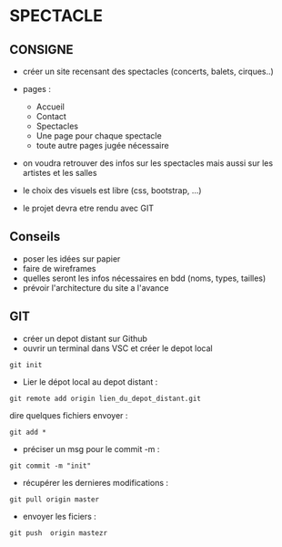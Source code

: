 # SPECTACLE 
## CONSIGNE

- créer un site recensant  des spectacles (concerts, balets, cirques..)
- pages :
    - Accueil   
    - Contact
    - Spectacles
    - Une page pour chaque spectacle
    - toute autre pages jugée nécessaire

 - on voudra retrouver des infos sur les spectacles mais aussi sur les artistes et les salles
 - le choix des visuels est libre (css, bootstrap, ...)
 - le projet devra etre rendu avec GIT


## Conseils

- poser les idées sur papier
- faire de wireframes
- quelles seront les infos nécessaires en bdd (noms, types, tailles)
- prévoir l'architecture du site a l'avance

## GIT

- créer un depot distant sur Github
- ouvrir un terminal dans VSC et créer le depot local

```
git init
```
- Lier le dépot local au depot distant :
```
git remote add origin lien_du_depot_distant.git
```
dire quelques fichiers envoyer :
```
git add *
```
- préciser un msg pour le commit -m :
```
git commit -m "init"
```
- récupérer les dernieres modifications :
```
git pull origin master
```
- envoyer les ficiers :
```
git push  origin mastezr
```
